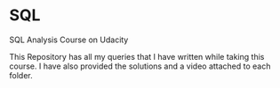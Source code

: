 # SQL
SQL Analysis Course on Udacity

This Repository has all my queries that I have written while taking this course. I have also provided the solutions and a video attached to each folder.
